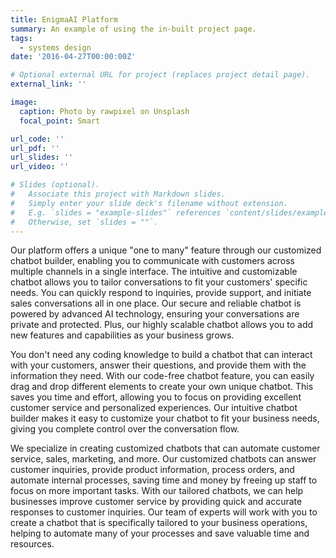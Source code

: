 ```yaml
---
title: EnigmaAI Platform
summary: An example of using the in-built project page.
tags:
  - systems design
date: '2016-04-27T00:00:00Z'

# Optional external URL for project (replaces project detail page).
external_link: ''

image:
  caption: Photo by rawpixel on Unsplash
  focal_point: Smart

url_code: ''
url_pdf: ''
url_slides: ''
url_video: ''

# Slides (optional).
#   Associate this project with Markdown slides.
#   Simply enter your slide deck's filename without extension.
#   E.g. `slides = "example-slides"` references `content/slides/example-slides.md`.
#   Otherwise, set `slides = ""`.
---
```


Our platform offers a unique "one to many" feature through our customized chatbot builder, enabling you to communicate with customers across multiple channels in a single interface. The intuitive and customizable chatbot allows you to tailor conversations to fit your customers' specific needs. You can quickly respond to inquiries, provide support, and initiate sales conversations all in one place. Our secure and reliable chatbot is powered by advanced AI technology, ensuring your conversations are private and protected. Plus, our highly scalable chatbot allows you to add new features and capabilities as your business grows.

You don't need any coding knowledge to build a chatbot that can interact with your customers, answer their questions, and provide them with the information they need. With our code-free chatbot feature, you can easily drag and drop different elements to create your own unique chatbot. This saves you time and effort, allowing you to focus on providing excellent customer service and personalized experiences. Our intuitive chatbot builder makes it easy to customize your chatbot to fit your business needs, giving you complete control over the conversation flow.

We specialize in creating customized chatbots that can automate customer service, sales, marketing, and more. Our customized chatbots can answer customer inquiries, provide product information, process orders, and automate internal processes, saving time and money by freeing up staff to focus on more important tasks. With our tailored chatbots, we can help businesses improve customer service by providing quick and accurate responses to customer inquiries. Our team of experts will work with you to create a chatbot that is specifically tailored to your business operations, helping to automate many of your processes and save valuable time and resources.



